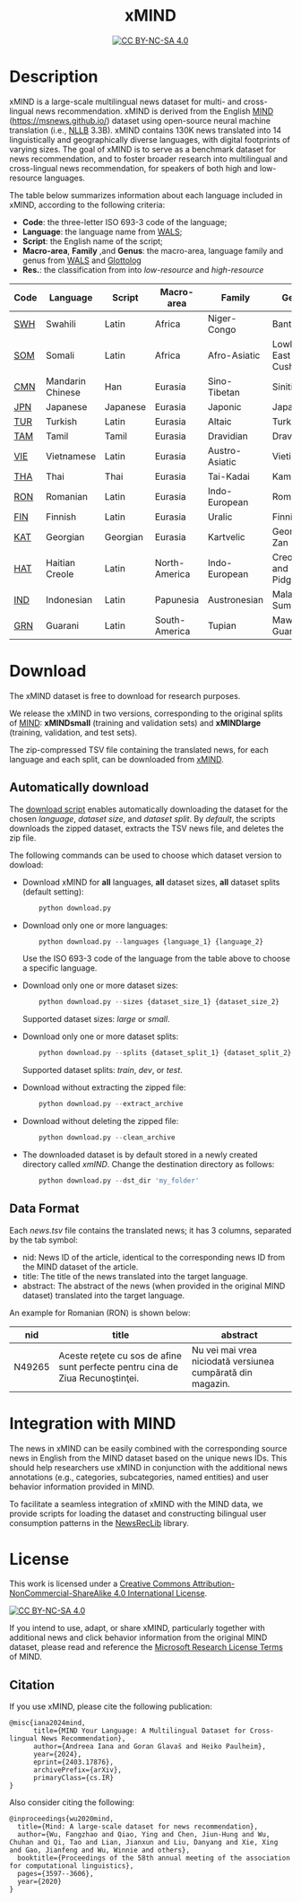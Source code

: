 <div align="center">

# xMIND
[![CC BY-NC-SA 4.0][cc-by-nc-sa-shield]][cc-by-nc-sa]

[cc-by-nc-sa]: http://creativecommons.org/licenses/by-nc-sa/4.0/
[cc-by-nc-sa-image]: https://licensebuttons.net/l/by-nc-sa/4.0/88x31.png
[cc-by-nc-sa-shield]: https://img.shields.io/badge/License-CC%20BY--NC--SA%204.0-lightgrey.svg

</div>

# Description

xMIND is a large-scale multilingual news dataset for multi- and cross-lingual news recommendation. xMIND is derived from the English [MIND](https://msnews.github.io/assets/doc/ACL2020_MIND.pdf) (https://msnews.github.io/) dataset using open-source neural machine translation (i.e., [NLLB](https://arxiv.org/pdf/2207.04672.pdf) 3.3B). xMIND contains 130K news translated into 14 linguistically and geographically diverse languages, with digital footprints of varying sizes. The goal of xMIND is to serve as a benchmark dataset for news recommendation, and to foster broader research into multilingual and cross-lingual news recommendation, for speakers of both high and low-resource languages.

The table below summarizes information about each language included in xMIND, according to the following criteria:
- **Code**: the three-letter ISO 693-3 code of the language;
- **Language**: the language name from [WALS](https://wals.info/languoid);
- **Script**: the English name of the script;
- **Macro-area**, **Family** ,and **Genus**: the macro-area, language family and genus from [WALS](https://wals.info/languoid) and [Glottolog](https://glottolog.org/)
- **Res.**: the classification from [](https://arxiv.org/pdf/2207.04672.pdf) into _low-resource_ and _high-resource_

| **Code** 	                | **Language**     	| **Script** 	| **Macro-area** 	| **Family**     	| **Genus**             	| **Res.** 	|
|--------------------------	|------------------	|------------	|----------------	|----------------	|-----------------------	|----------	|
| [SWH](./xMIND/swh/)      	| Swahili          	| Latin      	| Africa         	| Niger-Congo    	| Bantu                 	| high     	|
| [SOM](./xMIND/som/)      	| Somali           	| Latin      	| Africa         	| Afro-Asiatic   	| Lowland East Cushitic 	| low      	|
| [CMN](./xMIND/cmn/)      	| Mandarin Chinese 	| Han        	| Eurasia        	| Sino-Tibetan   	| Sinitic               	| high     	|
| [JPN](./xMIND/jpn/)      	| Japanese         	| Japanese   	| Eurasia        	| Japonic        	| Japanesic             	| high     	|
| [TUR](./xMIND/tur/)      	| Turkish          	| Latin      	| Eurasia        	| Altaic         	| Turkic                	| high     	|
| [TAM](./xMIND/tam/)      	| Tamil            	| Tamil      	| Eurasia        	| Dravidian      	| Dravidian             	| low      	|
| [VIE](./xMIND/vie/)      	| Vietnamese       	| Latin      	| Eurasia        	| Austro-Asiatic 	| Vietic                	| high     	|
| [THA](./xMIND/tha/)      	| Thai             	| Thai       	| Eurasia        	| Tai-Kadai      	| Kam-Tai               	| high     	|
| [RON](./xMIND/ron/)      	| Romanian         	| Latin      	| Eurasia        	| Indo-European  	| Romance               	| high     	|
| [FIN](./xMIND/fin/)      	| Finnish          	| Latin      	| Eurasia        	| Uralic         	| Finnic                	| high     	|
| [KAT](./xMIND/kat/)      	| Georgian         	| Georgian   	| Eurasia        	| Kartvelic      	| Georgian-Zan          	| low      	|
| [HAT](./xMIND/hat/)      	| Haitian Creole   	| Latin      	| North-America  	| Indo-European  	| Creoles and Pidgins   	| low      	|
| [IND](./xMIND/ind/)      	| Indonesian       	| Latin      	| Papunesia      	| Austronesian   	| Malayo-Sumbawan       	| high     	|
| [GRN](./xMIND/grn/)      	| Guarani          	| Latin      	| South-America  	| Tupian         	| Maweti-Guarani        	| low      	|

# Download
The xMIND dataset is free to download for research purposes. 

We release the xMIND in two versions, corresponding to the original splits of [MIND]((https://msnews.github.io/)): **xMINDsmall** (training and validation sets) and **xMINDlarge** (training, validation, and test sets). 

The zip-compressed TSV file containing the translated news, for each language and each split, can be downloaded from [xMIND](xMIND/).

## Automatically download

The [download script](./download.py) enables automatically downloading the dataset for the chosen _language_, _dataset size_, and _dataset split_. 
By _default_, the scripts downloads the zipped dataset, extracts the TSV news file, and deletes the zip file. 

The following commands can be used to choose which dataset version to dowload:

- Download xMIND for **all** languages, **all** dataset sizes, **all** dataset splits (default setting):
    ```python
        python download.py
    ```

- Download only one or more languages:
    ```python
        python download.py --languages {language_1} {language_2}
    ```
    Use the ISO 693-3 code of the language from the table above to choose a specific language. 

- Download only one or more dataset sizes:
    ```python
        python download.py --sizes {dataset_size_1} {dataset_size_2}
    ```
    Supported dataset sizes: _large_ or _small_.

- Download only one or more dataset splits:
    ```python
        python download.py --splits {dataset_split_1} {dataset_split_2} {dataset_split_3}
    ```
    Supported dataset splits: _train_, _dev_, or _test_.

- Download without extracting the zipped file:
    ```python
        python download.py --extract_archive 
    ```
- Download without deleting the zipped file:
    ```python
        python download.py --clean_archive 
    ```

- The downloaded dataset is by default stored in a newly created directory called _xmIND_. Change the destination directory as follows:
    ```python
        python download.py --dst_dir 'my_folder' 
    ```


## Data Format
Each _news.tsv_ file contains the translated news; it has 3 columns, separated by the tab symbol:
- nid: News ID of the article, identical to the corresponding news ID from the MIND dataset of the article.
- title: The title of the news translated into the target language.
- abstract: The abstract of the news (when provided in the original MIND dataset) translated into the target language.  

An example for Romanian (RON) is shown below:

| **nid** 	| **title**                                                                      	| **abstract**                                               	|
|---------	|--------------------------------------------------------------------------------	|------------------------------------------------------------	|
| N49265  	| Aceste reţete cu sos de afine sunt perfecte pentru cina de Ziua Recunoştinţei. 	| Nu vei mai vrea niciodată versiunea cumpărată din magazin. 	|


# Integration with MIND
The news in xMIND can be easily combined with the corresponding source news in English from the MIND dataset based on the unique news IDs. This should help researchers use xMIND in conjunction with the additional news annotations (e.g., categories, subcategories, named entities) and user behavior information provided in MIND.

To facilitate a seamless integration of xMIND with the MIND data, we provide scripts for loading the dataset and constructing bilingual user consumption patterns in the [NewsRecLib](https://github.com/andreeaiana/newsreclib/tree/main) library.

# License
This work is licensed under a
[Creative Commons Attribution-NonCommercial-ShareAlike 4.0 International License][cc-by-nc-sa].

[![CC BY-NC-SA 4.0][cc-by-nc-sa-image]][cc-by-nc-sa]

If you intend to use, adapt, or share xMIND, particularly together with additional news and click behavior information from the original MIND dataset, please read and reference the [Microsoft Research License Terms](https://github.com/msnews/MIND/blob/master/MSR%20License_Data.pdf) of MIND.

## Citation

If you use xMIND, please cite the following publication:

```
@misc{iana2024mind,
      title={MIND Your Language: A Multilingual Dataset for Cross-lingual News Recommendation}, 
      author={Andreea Iana and Goran Glavaš and Heiko Paulheim},
      year={2024},
      eprint={2403.17876},
      archivePrefix={arXiv},
      primaryClass={cs.IR}
}
```

Also consider citing the following:
```
@inproceedings{wu2020mind,
  title={Mind: A large-scale dataset for news recommendation},
  author={Wu, Fangzhao and Qiao, Ying and Chen, Jiun-Hung and Wu, Chuhan and Qi, Tao and Lian, Jianxun and Liu, Danyang and Xie, Xing and Gao, Jianfeng and Wu, Winnie and others},
  booktitle={Proceedings of the 58th annual meeting of the association for computational linguistics},
  pages={3597--3606},
  year={2020}
}
```